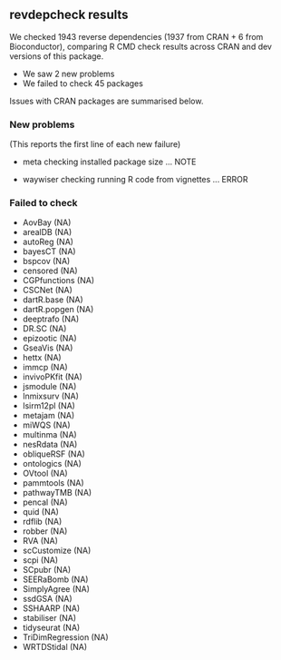 ## revdepcheck results

We checked 1943 reverse dependencies (1937 from CRAN + 6 from Bioconductor), comparing R CMD check results across CRAN and dev versions of this package.

 * We saw 2 new problems
 * We failed to check 45 packages

Issues with CRAN packages are summarised below.

### New problems
(This reports the first line of each new failure)

* meta
  checking installed package size ... NOTE

* waywiser
  checking running R code from vignettes ... ERROR

### Failed to check

* AovBay           (NA)
* arealDB          (NA)
* autoReg          (NA)
* bayesCT          (NA)
* bspcov           (NA)
* censored         (NA)
* CGPfunctions     (NA)
* CSCNet           (NA)
* dartR.base       (NA)
* dartR.popgen     (NA)
* deeptrafo        (NA)
* DR.SC            (NA)
* epizootic        (NA)
* GseaVis          (NA)
* hettx            (NA)
* immcp            (NA)
* invivoPKfit      (NA)
* jsmodule         (NA)
* lnmixsurv        (NA)
* lsirm12pl        (NA)
* metajam          (NA)
* miWQS            (NA)
* multinma         (NA)
* nesRdata         (NA)
* obliqueRSF       (NA)
* ontologics       (NA)
* OVtool           (NA)
* pammtools        (NA)
* pathwayTMB       (NA)
* pencal           (NA)
* quid             (NA)
* rdflib           (NA)
* robber           (NA)
* RVA              (NA)
* scCustomize      (NA)
* scpi             (NA)
* SCpubr           (NA)
* SEERaBomb        (NA)
* SimplyAgree      (NA)
* ssdGSA           (NA)
* SSHAARP          (NA)
* stabiliser       (NA)
* tidyseurat       (NA)
* TriDimRegression (NA)
* WRTDStidal       (NA)
